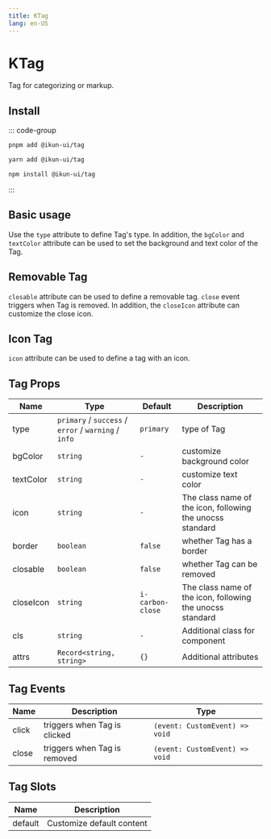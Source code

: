 ```yaml
---
title: KTag
lang: en-US
---
```


# KTag

Tag for categorizing or markup.

## Install

::: code-group

```bash [pnpm]
pnpm add @ikun-ui/tag
```

```bash [yarn]
yarn add @ikun-ui/tag
```

```bash [npm]
npm install @ikun-ui/tag
```

:::

## Basic usage

Use the `type` attribute to define Tag's type. In addition, the `bgColor` and `textColor` attribute can be used to set the background and text color of the Tag.

<demo src="tag/basic.svelte"  github='Tag'></demo>

## Removable Tag

`closable` attribute can be used to define a removable tag. `close` event triggers when Tag is removed. In addition, the `closeIcon` attribute can customize the close icon.

<demo src="tag/removable.svelte"  github='Tag'></demo>

## Icon Tag

`icon` attribute can be used to define a tag with an icon.

<demo src="tag/icon.svelte"  github='Tag'></demo>

## Tag Props

| Name      | Type                                                 | Default          | Description                                               |
| --------- | ---------------------------------------------------- | ---------------- | --------------------------------------------------------- |
| type      | `primary` / `success` / `error` / `warning` / `info` | `primary`        | type of Tag                                               |
| bgColor   | `string`                                             | `-`              | customize background color                                |
| textColor | `string`                                             | `-`              | customize text color                                      |
| icon      | `string`                                             | `-`              | The class name of the icon, following the unocss standard |
| border    | `boolean`                                            | `false`          | whether Tag has a border                                  |
| closable  | `boolean`                                            | `false`          | whether Tag can be removed                                |
| closeIcon | `string`                                             | `i-carbon-close` | The class name of the icon, following the unocss standard |
| cls       | `string`                                             | `-`              | Additional class for component                            |
| attrs     | `Record<string, string>`                             | `{}`             | Additional attributes                                     |

## Tag Events

| Name  | Description                  | Type                           |
| ----- | ---------------------------- | ------------------------------ |
| click | triggers when Tag is clicked | `(event: CustomEvent) => void` |
| close | triggers when Tag is removed | `(event: CustomEvent) => void` |

## Tag Slots

| Name    | Description               |
| ------- | ------------------------- |
| default | Customize default content |
